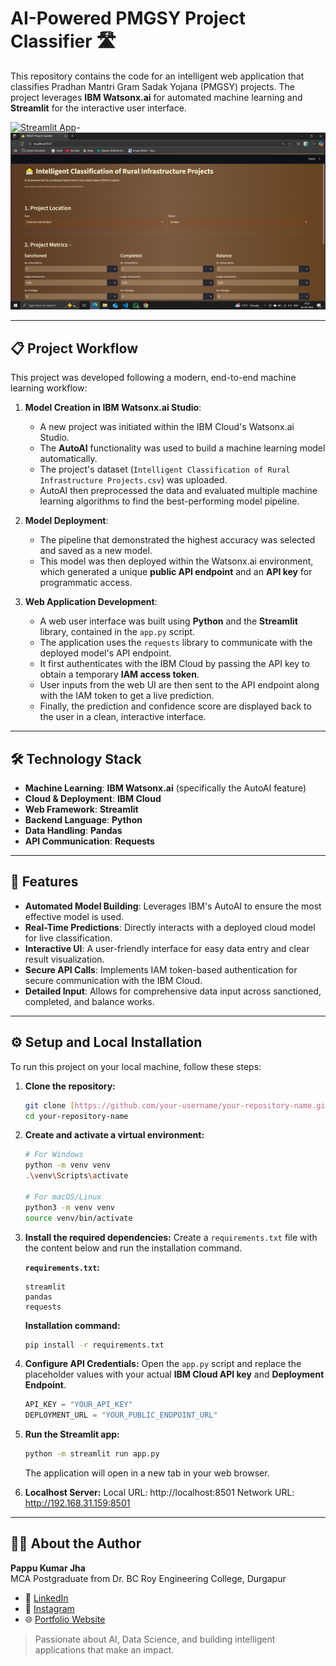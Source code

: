 # AI-Powered PMGSY Project Classifier 🛣️

This repository contains the code for an intelligent web application that classifies Pradhan Mantri Gram Sadak Yojana (PMGSY) projects. The project leverages **IBM Watsonx.ai** for automated machine learning and **Streamlit** for the interactive user interface.

[![Streamlit App](https://img.shields.io/badge/Streamlit-Launch%20Webapp-red?style=for-the-badge&logo=streamlit)](https://pappu7352pmsgyclassificaton.streamlit.app/)-
![App Screenshot](ui.png)


---

## 📋 Project Workflow

This project was developed following a modern, end-to-end machine learning workflow:

1.  **Model Creation in IBM Watsonx.ai Studio**:
    * A new project was initiated within the IBM Cloud's Watsonx.ai Studio.
    * The **AutoAI** functionality was used to build a machine learning model automatically.
    * The project's dataset (`Intelligent Classification of Rural Infrastructure Projects.csv`) was uploaded.
    * AutoAI then preprocessed the data and evaluated multiple machine learning algorithms to find the best-performing model pipeline.

2.  **Model Deployment**:
    * The pipeline that demonstrated the highest accuracy was selected and saved as a new model.
    * This model was then deployed within the Watsonx.ai environment, which generated a unique **public API endpoint** and an **API key** for programmatic access.

3.  **Web Application Development**:
    * A web user interface was built using **Python** and the **Streamlit** library, contained in the `app.py` script.
    * The application uses the `requests` library to communicate with the deployed model's API endpoint.
    * It first authenticates with the IBM Cloud by passing the API key to obtain a temporary **IAM access token**.
    * User inputs from the web UI are then sent to the API endpoint along with the IAM token to get a live prediction.
    * Finally, the prediction and confidence score are displayed back to the user in a clean, interactive interface.

---

## 🛠️ Technology Stack

* **Machine Learning**: **IBM Watsonx.ai** (specifically the AutoAI feature)
* **Cloud & Deployment**: **IBM Cloud**
* **Web Framework**: **Streamlit**
* **Backend Language**: **Python**
* **Data Handling**: **Pandas**
* **API Communication**: **Requests**

---

## 🚀 Features

* **Automated Model Building**: Leverages IBM's AutoAI to ensure the most effective model is used.
* **Real-Time Predictions**: Directly interacts with a deployed cloud model for live classification.
* **Interactive UI**: A user-friendly interface for easy data entry and clear result visualization.
* **Secure API Calls**: Implements IAM token-based authentication for secure communication with the IBM Cloud.
* **Detailed Input**: Allows for comprehensive data input across sanctioned, completed, and balance works.

---

## ⚙️ Setup and Local Installation

To run this project on your local machine, follow these steps:

1.  **Clone the repository:**
    ```bash
    git clone [https://github.com/your-username/your-repository-name.git](https://github.com/your-username/your-repository-name.git)
    cd your-repository-name
    ```

2.  **Create and activate a virtual environment:**
    ```bash
    # For Windows
    python -m venv venv
    .\venv\Scripts\activate

    # For macOS/Linux
    python3 -m venv venv
    source venv/bin/activate
    ```

3.  **Install the required dependencies:**
    Create a `requirements.txt` file with the content below and run the installation command.

    **`requirements.txt`:**
    ```
    streamlit
    pandas
    requests
    ```

    **Installation command:**
    ```bash
    pip install -r requirements.txt
    ```

4.  **Configure API Credentials:**
    Open the `app.py` script and replace the placeholder values with your actual **IBM Cloud API key** and **Deployment Endpoint**.
    ```python
    API_KEY = "YOUR_API_KEY"
    DEPLOYMENT_URL = "YOUR_PUBLIC_ENDPOINT_URL"
    ```

5.  **Run the Streamlit app:**
    ```bash
    python -m streamlit run app.py
    ```
    The application will open in a new tab in your web browser.

6.   **Localhost Server:**
     Local URL: http://localhost:8501
     Network URL: http://192.168.31.159:8501
---

## 👨‍💻 About the Author

**Pappu Kumar Jha**  
MCA Postgraduate from Dr. BC Roy Engineering College, Durgapur 

- 🔗 [LinkedIn](https://www.linkedin.com/in/pappu-jha-212a66250)  
- 📸 [Instagram](https://www.instagram.com/_abhi9v_jha?igsh=aHBxMXJpY2hwbG8z)  
- 🌐 [Portfolio Website](https://pappujha.netlify.app/)

> Passionate about AI, Data Science, and building intelligent applications that make an impact.

